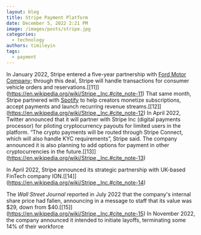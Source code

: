 ```yaml
---
layout: blog
title: Stripe Payment Platform
date: December 5, 2022 2:21 PM
image: /images/posts/stripe.jpg
categories:
  - technology
authors: timileyin
tags:
  - payment
---
```



In January 2022, Stripe entered a five-year partnership with [Ford Motor Company](https://en.wikipedia.org/wiki/Ford_Motor_Company "Ford Motor Company"); through this deal, Stripe will handle transactions for consumer vehicle orders and reservations.[\[11]](https://en.wikipedia.org/wiki/Stripe,_Inc.#cite_note-11) That same month, Stripe partnered with [Spotify](https://en.wikipedia.org/wiki/Spotify "Spotify") to help creators monetize subscriptions, accept payments and launch recurring revenue streams.[\[12]](https://en.wikipedia.org/wiki/Stripe,_Inc.#cite_note-12) In April 2022, Twitter announced that it will partner with Stripe Inc (digital payments processor) for piloting cryptocurrency payouts for limited users in the platform. “The crypto payments will be routed through Stripe Connect, which will also handle KYC requirements”, Stripe said. The company announced it is also planning to add options for payment in other cryptocurrencies in the future.[\[13]](https://en.wikipedia.org/wiki/Stripe,_Inc.#cite_note-13)

In April 2022, Stripe announced its strategic partnership with UK-based FinTech company ION.[\[14]](https://en.wikipedia.org/wiki/Stripe,_Inc.#cite_note-14)

The *Wall Street Journal* reported in July 2022 that the company's internal share price had fallen, announcing in a message to staff that its value was $29, down from $40.[\[15]](https://en.wikipedia.org/wiki/Stripe,_Inc.#cite_note-15) In November 2022, the company announced it intended to initiate layoffs, terminating some 14% of their workforce

